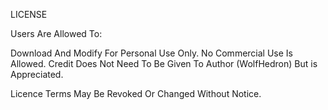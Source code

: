 LICENSE

Users Are Allowed To:

Download And Modify For Personal Use Only. No Commercial Use Is Allowed. Credit Does Not Need To Be Given To Author (WolfHedron) But is Appreciated.

Licence Terms May Be Revoked Or Changed Without Notice.
